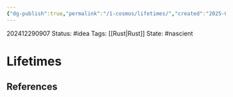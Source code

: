 ```yaml
---
{"dg-publish":true,"permalink":"/1-cosmos/lifetimes/","created":"2025-01-22T11:17:13.938-05:00","updated":"2024-12-29T09:07:36.353-05:00"}
---
```


202412290907
Status: #idea
Tags: [[Rust\|Rust]]
State: #nascient
# Lifetimes



## References
